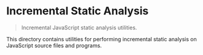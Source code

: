 # Incremental Static Analysis

> Incremental JavaScript static analysis utilities.

<!-- Section to include introductory text. Make sure to keep an empty line after the intro `section` element and another before the `/section` close. -->

<section class="intro">

This directory contains utilities for performing incremental static analysis on JavaScript source files and programs.

</section>

<!-- /.intro -->

<!-- Section for all links. Make sure to keep an empty line after the `section` element and another before the `/section` close. -->

<section class="links">

</section>

<!-- /.links -->
